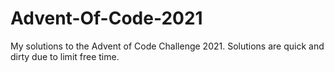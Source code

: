 # Advent-Of-Code-2021

My solutions to the Advent of Code Challenge 2021. Solutions are quick and dirty due to limit free time.